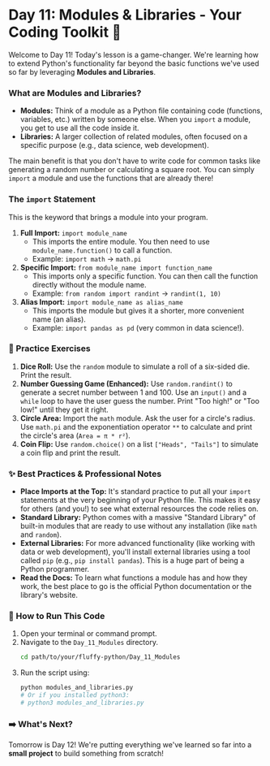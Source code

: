 # Day 11: Modules & Libraries - Your Coding Toolkit 🧰

Welcome to Day 11! Today's lesson is a game-changer. We're learning how to extend Python's functionality far beyond the basic functions we've used so far by leveraging **Modules and Libraries**.

### What are Modules and Libraries?

* **Modules:** Think of a module as a Python file containing code (functions, variables, etc.) written by someone else. When you `import` a module, you get to use all the code inside it.
* **Libraries:** A larger collection of related modules, often focused on a specific purpose (e.g., data science, web development).

The main benefit is that you don't have to write code for common tasks like generating a random number or calculating a square root. You can simply `import` a module and use the functions that are already there!

### The `import` Statement

This is the keyword that brings a module into your program.

1.  **Full Import:** `import module_name`
    * This imports the entire module. You then need to use `module_name.function()` to call a function.
    * Example: `import math` -> `math.pi`
2.  **Specific Import:** `from module_name import function_name`
    * This imports only a specific function. You can then call the function directly without the module name.
    * Example: `from random import randint` -> `randint(1, 10)`
3.  **Alias Import:** `import module_name as alias_name`
    * This imports the module but gives it a shorter, more convenient name (an alias).
    * Example: `import pandas as pd` (very common in data science!).

### 📝 Practice Exercises

1.  **Dice Roll:** Use the `random` module to simulate a roll of a six-sided die. Print the result.
2.  **Number Guessing Game (Enhanced):** Use `random.randint()` to generate a secret number between 1 and 100. Use an `input()` and a `while` loop to have the user guess the number. Print "Too high\!" or "Too low\!" until they get it right.
3.  **Circle Area:** Import the `math` module. Ask the user for a circle's radius. Use `math.pi` and the exponentiation operator `**` to calculate and print the circle's area (`Area = π * r²`).
4.  **Coin Flip:** Use `random.choice()` on a list `["Heads", "Tails"]` to simulate a coin flip and print the result.

### ✨ Best Practices & Professional Notes

  * **Place Imports at the Top:** It's standard practice to put all your `import` statements at the very beginning of your Python file. This makes it easy for others (and you\!) to see what external resources the code relies on.
  * **Standard Library:** Python comes with a massive "Standard Library" of built-in modules that are ready to use without any installation (like `math` and `random`).
  * **External Libraries:** For more advanced functionality (like working with data or web development), you'll install external libraries using a tool called `pip` (e.g., `pip install pandas`). This is a huge part of being a Python programmer.
  * **Read the Docs:** To learn what functions a module has and how they work, the best place to go is the official Python documentation or the library's website.

### 🏃 How to Run This Code

1.  Open your terminal or command prompt.
2.  Navigate to the `Day_11_Modules` directory.
    ```bash
    cd path/to/your/fluffy-python/Day_11_Modules
    ```
3.  Run the script using:
    ```bash
    python modules_and_libraries.py
    # Or if you installed python3:
    # python3 modules_and_libraries.py
    ```

### ➡️ What's Next?

Tomorrow is Day 12\! We're putting everything we've learned so far into a **small project** to build something from scratch\!
